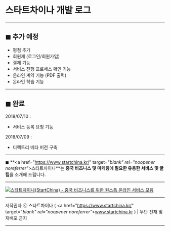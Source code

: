 # 스타트차이나 개발 로그

***
## ◼︎ 추가 예정

- 평점 추가
- 회원제 (로그인/회원가입)
- 결제 기능
- 서비스 진행 프로세스 확인 기능
- 온라인 계약 기능 (PDF 출력)
- 온라인 학습 기능

***
## ◼︎ 완료

2018/07/10 :

- 서비스 등록 요청 기능

2018/07/09 :

- 디렉토리 베타 버전 구축

***
◼︎ **<a href="https://www.startchina.kr/" target="_blank" rel="noopener noreferrer"_>스타트차이나</a>**는 **중국 비즈니스 및 마케팅에 필요한 유용한 서비스 및 꿀팁**을 소개해 드립니다.

***
[![스타트차이나(StartChina) - 중국 비즈니스를 위한 원스톱 온라인 서비스 모음](https://hellotblog.files.wordpress.com/2018/06/startchina-cover-01-966x200.png#full)](#index)
***
저작권자 ⓒ 스타트차이나 ( <a href="https://www.startchina.kr/" target="_blank" rel="noopener noreferrer"_>www.startchina.kr</a> ) | 무단 전재 및 재배포 금지
***
